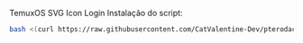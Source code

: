 TemuxOS SVG Icon Login
Instalação do script:
```sh
bash <(curl https://raw.githubusercontent.com/CatValentine-Dev/pterodactylsvg/main/installsvg.sh)
```

